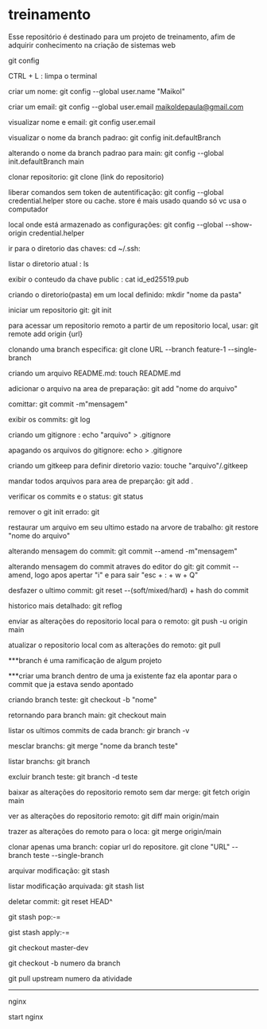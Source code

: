 # treinamento
Esse repositório é destinado para um projeto de treinamento, afim de adquirir conhecimento na criação de sistemas web

git config

CTRL + L : limpa o terminal

criar um nome: git config --global user.name "Maikol"

criar um email: git config --global user.email maikoldepaula@gmail.com

visualizar nome e email: git config user.email 

visualizar o nome da branch padrao: git config init.defaultBranch 

alterando o nome da branch padrao para main: git config --global init.defaultBranch main

clonar repositorio: git clone (link do repositorio)

liberar comandos sem token de autentificação: git config --global credential.helper store ou cache. store é mais usado quando só vc usa o computador

local onde está armazenado as configurações: git config --global --show-origin credential.helper

ir para o diretorio das chaves: cd ~/.ssh:

listar o diretorio atual : ls 

exibir o conteudo da chave public : cat id_ed25519.pub

criando o diretorio(pasta) em um local definido: mkdir "nome da pasta" 

iniciar um repositorio git: git init

para acessar um repositorio remoto a partir de um repositorio local, usar: git remote add origin {url}

clonando uma branch especifica: git clone URL --branch feature-1 --single-branch

criando um arquivo README.md: touch README.md

adicionar o arquivo na area de preparação: git add "nome do arquivo"

comittar: git commit -m"mensagem"

exibir os commits: git log

criando um gitignore : echo "arquivo" > .gitignore

apagando os arquivos do gitignore: echo > .gitignore

criando um gitkeep para definir diretorio vazio: touche "arquivo"/.gitkeep

mandar todos arquivos para area de preparção: git add .

verificar os commits e o status: git status

remover o git init errado: git 

restaurar um arquivo em seu ultimo estado na arvore de trabalho: git restore "nome do arquivo"

alterando mensagem do commit: git commit --amend -m"mensagem"

alterando mensagem do commit atraves do editor do git: git commit --amend, logo apos apertar "i" e para sair "esc + : + w + Q"

desfazer o ultimo commit: git reset --(soft/mixed/hard) + hash do commit

historico mais detalhado: git reflog

enviar as alterações do repositorio local para o remoto: git push -u origin main

atualizar o repositorio local com as alterações do remoto: git pull

***branch é uma ramificação de algum projeto

***criar uma branch dentro de uma ja existente faz ela apontar para o commit que ja estava sendo apontado

criando branch teste: git checkout -b "nome" 

retornando para branch main: git checkout main

listar os ultimos commits de cada branch: gir branch -v

mesclar branchs: git merge "nome da branch teste"

listar branchs: git branch

excluir branch teste: git branch -d teste

baixar as alterações do repositorio remoto sem dar merge: git fetch origin main

ver as alterações do repositorio remoto: git diff main origin/main

trazer as alterações do remoto para o loca: git merge origin/main

clonar apenas uma branch: copiar url do repositore. git clone "URL" --branch teste --single-branch

arquivar modificação: git stash

listar modificação arquivada: git stash list

deletar commit: git reset HEAD^


git stash pop:-= 

gist stash apply:-=


git checkout master-dev

git checkout -b numero da branch

git pull upstream numero da atividade


---
nginx

start nginx






